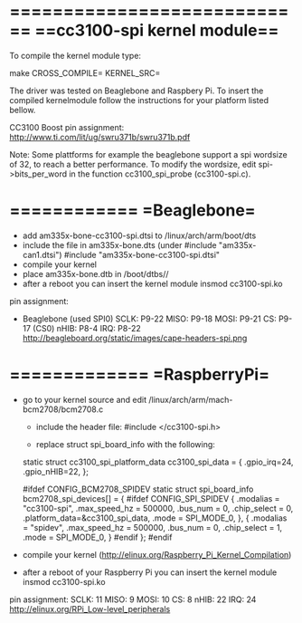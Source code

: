 ============================
==cc3100-spi kernel module==
============================

To compile the kernel module type:

make CROSS_COMPILE=<pathToYourCrossCompiler> KERNEL_SRC=<pathToYourKernelSource>

The driver was tested on Beaglebone and Raspbery Pi. To insert the compiled kernelmodule follow the instructions for your platform listed bellow.

CC3100 Boost pin assignment:
        http://www.ti.com/lit/ug/swru371b/swru371b.pdf

Note: Some plattforms for example the beaglebone support a spi wordsize of 32, to reach a better performance. To modify the wordsize, edit spi->bits_per_word in the function cc3100_spi_probe (cc3100-spi.c).

============
=Beaglebone=
============

- add am335x-bone-cc3100-spi.dtsi to /linux/arch/arm/boot/dts
- include the file in am335x-bone.dts (under #include "am335x-can1.dtsi")
        #include "am335x-bone-cc3100-spi.dtsi"
- compile your kernel
- place am335x-bone.dtb in /boot/dtbs//
- after a reboot you can insert the kernel module
        insmod cc3100-spi.ko

pin assignment:
- Beaglebone (used SPI0)
        SCLK:   P9-22
        MISO:   P9-18
        MOSI:   P9-21
        CS:     P9-17 (CS0)
        nHIB:   P8-4
        IRQ:    P8-22
        http://beagleboard.org/static/images/cape-headers-spi.png


=============
=RaspberryPi=
=============

- go to your kernel source and edit /linux/arch/arm/mach-bcm2708/bcm2708.c
	- include the header file:
	#include <<pathToSource>/cc3100-spi.h>

	- replace struct spi_board_info with the following:

	static struct cc3100_spi_platform_data cc3100_spi_data = {
		.gpio_irq=24,
		.gpio_nHIB=22,
	};

	#ifdef CONFIG_BCM2708_SPIDEV
	static struct spi_board_info bcm2708_spi_devices[] = {
	#ifdef CONFIG_SPI_SPIDEV
		{
			.modalias = "cc3100-spi",
			.max_speed_hz = 500000,
			.bus_num = 0,
			.chip_select = 0,
			.platform_data=&cc3100_spi_data,
			.mode = SPI_MODE_0,
			}, {
			.modalias = "spidev",
			.max_speed_hz = 500000,
			.bus_num = 0,
			.chip_select = 1,
			.mode = SPI_MODE_0,
		}
	#endif
	};
	#endif


- compile your kernel (http://elinux.org/Raspberry_Pi_Kernel_Compilation)
- after a reboot of your Raspberry Pi you can insert the kernel module
       insmod cc3100-spi.ko

pin assignment:
        SCLK:   11
        MISO:   9
        MOSI:   10
        CS:     8
        nHIB:   22
        IRQ:    24
        http://elinux.org/RPi_Low-level_peripherals

